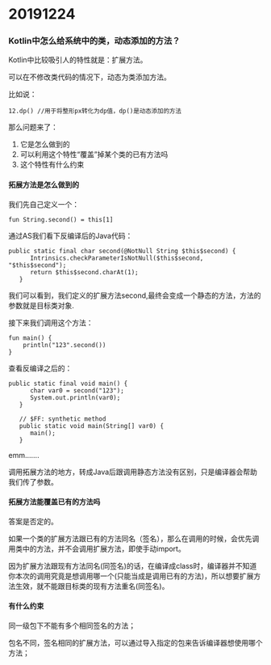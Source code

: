 # 20191224
### Kotlin中怎么给系统中的类，动态添加的方法？
Kotlin中比较吸引人的特性就是：扩展方法。

可以在不修改类代码的情况下，动态为类添加方法。

比如说：

```
12.dp() //用于将整形px转化为dp值，dp()是动态添加的方法
```

那么问题来了：
1. 它是怎么做到的
2. 可以利用这个特性“覆盖”掉某个类的已有方法吗
3. 这个特性有什么约束


#### 拓展方法是怎么做到的
我们先自己定义一个：

```
fun String.second() = this[1]
```
通过AS我们看下反编译后的Java代码：

```
public static final char second(@NotNull String $this$second) {
      Intrinsics.checkParameterIsNotNull($this$second, "$this$second");
      return $this$second.charAt(1);
   }
```

我们可以看到，我们定义的扩展方法second,最终会变成一个静态的方法，方法的参数就是目标类对象.

接下来我们调用这个方法：

```
fun main() {
    println("123".second())
}
```
查看反编译之后的：

```
public static final void main() {
      char var0 = second("123");
      System.out.println(var0);
   }

   // $FF: synthetic method
   public static void main(String[] var0) {
      main();
   }
```

emm.......

调用拓展方法的地方，转成Java后跟调用静态方法没有区别，只是编译器会帮助我们传了参数。

#### 拓展方法能覆盖已有的方法吗
答案是否定的。

如果一个类的扩展方法跟已有的方法同名（签名），那么在调用的时候，会优先调用类中的方法，并不会调用扩展方法，即使手动import。

因为扩展方法跟现有方法同名(同签名)的话，在编译成class时，编译器并不知道你本次的调用究竟是想调用哪一个(只能当成是调用已有的方法)，所以想要扩展方法生效，就不能跟目标类的现有方法重名(同签名)。

#### 有什么约束

同一级包下不能有多个相同签名的方法；

包名不同，签名相同的扩展方法，可以通过导入指定的包来告诉编译器想使用哪个方法；